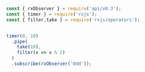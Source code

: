 <!--
name:		
title:		pipe
pageTitle:	RxJS pipe operator example with a marble diagram
desc:		
docsUrl:	https://rxjs.dev/api/index/function/pipe
-->

```js
const { rxObserver } = require('api/v0.3');
const { timer } = require('rxjs');
const { filter,take } = require('rxjs/operators');


timer(0, 10)
  .pipe(
    take(10),
    filter(x => x % 2)
  )
  .subscribe(rxObserver('Odd'));

```
